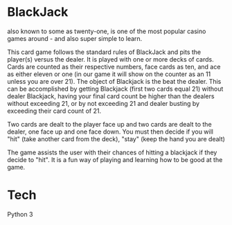# BlackJack
also known to some as twenty-one, is one of the most popular casino games around - and also super simple to learn.

This card game follows the standard rules of BlackJack and pits the player(s) versus the dealer. It is played with one or more decks of cards. Cards are counted as their respective numbers, face cards as ten, and ace as either eleven or one (in our game it will show on the counter as an 11 unless you are over 21). The object of Blackjack is the beat the dealer. This can be accomplished by getting Blackjack (first two cards equal 21) without dealer Blackjack, having your final card count be higher than the dealers without exceeding 21, or by not exceeding 21 and dealer busting by exceeding their card count of 21.

Two cards are dealt to the player face up and two cards are dealt to the dealer, one face up and one face down. You must then decide if you will "hit" (take another card from the deck), "stay" (keep the hand you are dealt)

The game assists the user with their chances of hitting a blackjack if they decide to "hit". It is a fun way of playing and learning how to be good at the game.


# Tech
Python 3 
